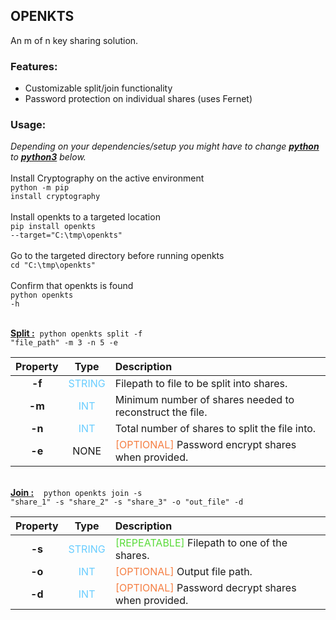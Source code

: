 ## OPENKTS
An m of n key sharing solution.

### Features:
* Customizable split/join functionality
* Password protection on individual shares (uses Fernet)

### Usage:
*Depending on your dependencies/setup you might have to change <ins>__python__</ins> to <ins>__python3__</ins> below.*<br/>
<br/>Install Cryptography on the active environment</b>
<br/><code>python -m pip install cryptography</code>
<br/><br/>Install openkts to a targeted location</b>
<br/><code>pip install openkts --target="C:\tmp\openkts"</code>
<br/><br/>Go to the targeted directory before running openkts</b>
<br/><code>cd "C:\tmp\openkts"</code>
<br/><br/>Confirm that openkts is found</b>
<br/><code>python openkts -h</code>

<br/><ins><b>Split :</b></ins>&nbsp;&nbsp;<code>python openkts split -f "file_path" -m 3 -n 5 -e</code>

Property | Type | Description |
:---:|:---:|:---|
**-f** | <span style="color:#69cdff">STRING</span> | Filepath to file to be split into shares. |
**-m** | <span style="color:#69cdff">INT</span> | Minimum number of shares needed to reconstruct the file. |
**-n** | <span style="color:#69cdff">INT</span> | Total number of shares to split the file into. |
**-e** | NONE | <span style="color:#f57e42">[OPTIONAL]</span> Password encrypt shares when provided. |

<br/><ins><b>Join :</b></ins> &nbsp; &nbsp;<code>python openkts join -s "share_1" -s "share_2" -s "share_3" -o "out_file" -d</code>

Property | Type | Description |
:---:|:---:|:---|
**-s** | <span style="color:#69cdff">STRING</span> | <span style="color:#59db39">[REPEATABLE]</span> Filepath to one of the shares. |
**-o** | <span style="color:#69cdff">INT</span> | <span style="color:#f57e42">[OPTIONAL]</span> Output file path. |
**-d** | <span style="color:#69cdff">INT</span> | <span style="color:#f57e42">[OPTIONAL]</span> Password decrypt shares when provided. |

<br/>